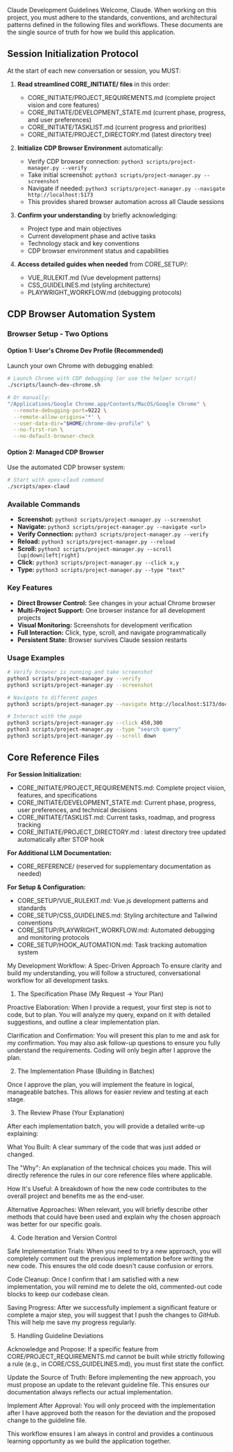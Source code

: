Claude Development Guidelines
Welcome, Claude. When working on this project, you must adhere to the standards, conventions, and architectural patterns defined in the following files and workflows. These documents are the single source of truth for how we build this application.

## Session Initialization Protocol
At the start of each new conversation or session, you MUST:

1. **Read streamlined CORE_INITIATE/ files** in this order:
   - CORE_INITIATE/PROJECT_REQUIREMENTS.md (complete project vision and core features)
   - CORE_INITIATE/DEVELOPMENT_STATE.md (current phase, progress, and user preferences)
   - CORE_INITIATE/TASKLIST.md (current progress and priorities)
   - CORE_INITIATE/PROJECT_DIRECTORY.md (latest directory tree)

2. **Initialize CDP Browser Environment** automatically:
   - Verify CDP browser connection: `python3 scripts/project-manager.py --verify`
   - Take initial screenshot: `python3 scripts/project-manager.py --screenshot`
   - Navigate if needed: `python3 scripts/project-manager.py --navigate http://localhost:5173`
   - This provides shared browser automation across all Claude sessions

3. **Confirm your understanding** by briefly acknowledging:
   - Project type and main objectives
   - Current development phase and active tasks
   - Technology stack and key conventions
   - CDP browser environment status and capabilities

4. **Access detailed guides when needed** from CORE_SETUP/:
   - VUE_RULEKIT.md (Vue development patterns)
   - CSS_GUIDELINES.md (styling architecture)
   - PLAYWRIGHT_WORKFLOW.md (debugging protocols)

## CDP Browser Automation System

### Browser Setup - Two Options

#### Option 1: User's Chrome Dev Profile (Recommended)
Launch your own Chrome with debugging enabled:
```bash
# Launch Chrome with CDP debugging (or use the helper script)
./scripts/launch-dev-chrome.sh

# Or manually:
"/Applications/Google Chrome.app/Contents/MacOS/Google Chrome" \
  --remote-debugging-port=9222 \
  --remote-allow-origins='*' \
  --user-data-dir="$HOME/chrome-dev-profile" \
  --no-first-run \
  --no-default-browser-check
```

#### Option 2: Managed CDP Browser
Use the automated CDP browser system:
```bash
# Start with apex-claud command
./scripts/apex-claud
```

### Available Commands
- **Screenshot:** `python3 scripts/project-manager.py --screenshot`
- **Navigate:** `python3 scripts/project-manager.py --navigate <url>`
- **Verify Connection:** `python3 scripts/project-manager.py --verify`
- **Reload:** `python3 scripts/project-manager.py --reload`
- **Scroll:** `python3 scripts/project-manager.py --scroll [up|down|left|right]`
- **Click:** `python3 scripts/project-manager.py --click x,y`
- **Type:** `python3 scripts/project-manager.py --type "text"`

### Key Features
- **Direct Browser Control:** See changes in your actual Chrome browser
- **Multi-Project Support:** One browser instance for all development projects
- **Visual Monitoring:** Screenshots for development verification
- **Full Interaction:** Click, type, scroll, and navigate programmatically
- **Persistent State:** Browser survives Claude session restarts

### Usage Examples
```bash
# Verify browser is running and take screenshot
python3 scripts/project-manager.py --verify
python3 scripts/project-manager.py --screenshot

# Navigate to different pages
python3 scripts/project-manager.py --navigate http://localhost:5173/dock-iterations

# Interact with the page
python3 scripts/project-manager.py --click 450,300
python3 scripts/project-manager.py --type "search query"
python3 scripts/project-manager.py --scroll down
```

## Core Reference Files

**For Session Initialization:**
- CORE_INITIATE/PROJECT_REQUIREMENTS.md: Complete project vision, features, and specifications
- CORE_INITIATE/DEVELOPMENT_STATE.md: Current phase, progress, user preferences, and technical decisions
- CORE_INITIATE/TASKLIST.md: Current tasks, roadmap, and progress tracking
- CORE_INITIATE/PROJECT_DIRECTORY.md : latest directory tree updated automatically after STOP hook

**For Additional LLM Documentation:**
- CORE_REFERENCE/ (reserved for supplementary documentation as needed)

**For Setup & Configuration:**
- CORE_SETUP/VUE_RULEKIT.md: Vue.js development patterns and standards
- CORE_SETUP/CSS_GUIDELINES.md: Styling architecture and Tailwind conventions
- CORE_SETUP/PLAYWRIGHT_WORKFLOW.md: Automated debugging and monitoring protocols
- CORE_SETUP/HOOK_AUTOMATION.md: Task tracking automation system

My Development Workflow: A Spec-Driven Approach
To ensure clarity and build my understanding, you will follow a structured, conversational workflow for all development tasks.

1. The Specification Phase (My Request → Your Plan)

Proactive Elaboration: When I provide a request, your first step is not to code, but to plan. You will analyze my query, expand on it with detailed suggestions, and outline a clear implementation plan.

Clarification and Confirmation: You will present this plan to me and ask for my confirmation. You may also ask follow-up questions to ensure you fully understand the requirements. Coding will only begin after I approve the plan.

2. The Implementation Phase (Building in Batches)

Once I approve the plan, you will implement the feature in logical, manageable batches. This allows for easier review and testing at each stage.

3. The Review Phase (Your Explanation)

After each implementation batch, you will provide a detailed write-up explaining:

What You Built: A clear summary of the code that was just added or changed.

The "Why": An explanation of the technical choices you made. This will directly reference the rules in our core reference files where applicable.

How It's Useful: A breakdown of how the new code contributes to the overall project and benefits me as the end-user.

Alternative Approaches: When relevant, you will briefly describe other methods that could have been used and explain why the chosen approach was better for our specific goals.

4. Code Iteration and Version Control

Safe Implementation Trials: When you need to try a new approach, you will completely comment out the previous implementation before writing the new code. This ensures the old code doesn't cause confusion or errors.

Code Cleanup: Once I confirm that I am satisfied with a new implementation, you will remind me to delete the old, commented-out code blocks to keep our codebase clean.

Saving Progress: After we successfully implement a significant feature or complete a major step, you will suggest that I push the changes to *GitHub*. This will help me save my progress regularly.

5. Handling Guideline Deviations

Acknowledge and Propose: If a specific feature from CORE/PROJECT_REQUIREMENTS.md cannot be built while strictly following a rule (e.g., in CORE/CSS_GUIDELINES.md), you must first state the conflict.

Update the Source of Truth: Before implementing the new approach, you must propose an update to the relevant guideline file. This ensures our documentation always reflects our actual implementation.

Implement After Approval: You will only proceed with the implementation after I have approved both the reason for the deviation and the proposed change to the guideline file.

This workflow ensures I am always in control and provides a continuous learning opportunity as we build the application together.
